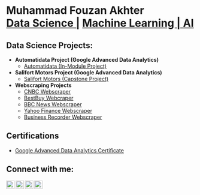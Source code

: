 <h1>Muhammad Fouzan Akhter <br/><a href="https://github.com/fouzan-akhter">Data Science |</a> <a href="https://github.com/fouzan-akhter">Machine Learning | AI</a> <a href="https://github.com/fouzan-akhter"></a></h1>

<h2>Data Science Projects:</h2>

- <b>Automatidata Project (Google Advanced Data Analytics)</b>
  - [Automatidata (In-Module Project)](https://github.com/fouzan-akhter/automatidata_project)
- <b>Salifort Motors Project (Google Advanced Data Analytics)</b>
  - [Salifort Motors (Capstone Project)](https://github.com/fouzan-akhter/salifortmotors_project) <b><i></b></i>
- <b>Webscraping Projects</b>
  - [CNBC Webscraper](https://github.com/fouzan-akhter/cnbc-webscraper)
  - [BestBuy Webcraper](https://github.com/fouzan-akhter/bestbuy-webscraper)
  - [BBC News Webscraper](https://github.com/fouzan-akhter/bbcnews-webscraper)
  - [Yahoo Finance Webscraper](https://github.com/fouzan-akhter/yahoofinance-webscraper)
  - [Business Recorder Webscraper](https://github.com/fouzan-akhter/businessrecorder-webscraper)

<h2>Certifications</h2>

- [Google Advanced Data Analytics Certificate](https://www.credly.com/badges/dd8b1fd9-c470-4e01-971e-4bff05077913/public_url)
  
<h2> Connect with me:</h2>

[<img align="left" alt="FouzanAkhter | YouTube" width="22px" src="https://cdn.jsdelivr.net/npm/simple-icons@v3/icons/youtube.svg" />][youtube]
[<img align="left" alt="FouzanAkhter | Twitter" width="22px" src="https://cdn.jsdelivr.net/npm/simple-icons@v3/icons/twitter.svg" />][twitter]
[<img align="left" alt="FouzanAkhter | LinkedIn" width="22px" src="https://cdn.jsdelivr.net/npm/simple-icons@v3/icons/linkedin.svg" />][linkedin]
[<img align="left" alt="FouzanAkhter | Instagram" width="22px" src="https://cdn.jsdelivr.net/npm/simple-icons@v3/icons/instagram.svg" />][instagram]

[twitter]: https://github.com/fouzan-akhter
[youtube]: https://github.com/fouzan-akhter
[instagram]: https://github.com/fouzan-akhter
[linkedin]: https://github.com/fouzan-akhter
<!--
**fouzan-akhter/fouzan-akhter** is a ✨ _special_ ✨ repository because its `README.md` (this file) appears on your GitHub profile.

Here are some ideas to get you started:

- 🔭 I’m currently working on ...
- 🌱 I’m currently learning ...
- 👯 I’m looking to collaborate on ...
- 🤔 I’m looking for help with ...
- 💬 Ask me about ...
- 📫 How to reach me: ...
- 😄 Pronouns: ...
- ⚡ Fun fact: ...
-->
